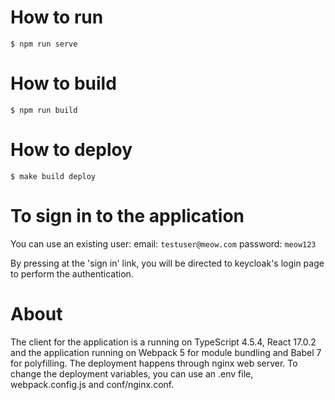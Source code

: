 # How to run

`$ npm run serve`

# How to build

`$ npm run build`

# How to deploy

`$ make build deploy`

# To sign in to the application

You can use an existing user: 
  email: `testuser@meow.com` 
  password: `meow123` 

By pressing at the 'sign in' link, you will be directed to keycloak's login page to perform the authentication.

# About

The client for the application is a running on TypeScript 4.5.4, React 17.0.2 and the application running on Webpack 5 for module bundling and Babel 7 for polyfilling. The deployment happens through nginx web server. To change the deployment variables, you can use an .env file, webpack.config.js and conf/nginx.conf.

